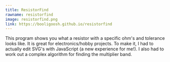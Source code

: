 ```yaml
---
title: ResistorFind
rawname: resistorfind
image: resistorfind.png
link: https://booligoosh.github.io/resistorfind
---
```

This program shows you what a resistor with a specific ohm's and tolerance looks like. It is great for electronics/hobby projects. To make it, I had to actually edit SVG's with JavaScript (a new experience for me!). I also had to work out a complex algorithm for finding the multiplier band.